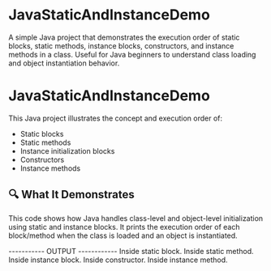 # JavaStaticAndInstanceDemo
A simple Java project that demonstrates the execution order of static blocks, static methods, instance blocks, constructors, and instance methods in a class. Useful for Java beginners to understand class loading and object instantiation behavior.


# JavaStaticAndInstanceDemo

This Java project illustrates the concept and execution order of:

- Static blocks
- Static methods
- Instance initialization blocks
- Constructors
- Instance methods

## 🔍 What It Demonstrates

This code shows how Java handles class-level and object-level initialization using static and instance blocks. It prints the execution order of each block/method when the class is loaded and an object is instantiated.

----------- OUTPUT ------------
Inside static block.
Inside static method.
Inside instance block.
Inside constructor.
Inside instance method.
